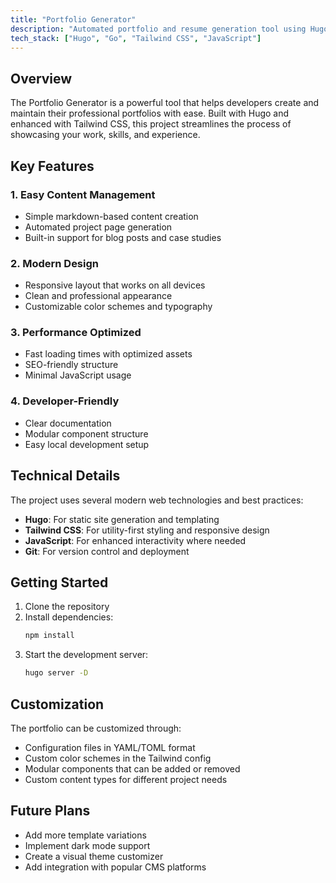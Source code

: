 ```yaml
---
title: "Portfolio Generator"
description: "Automated portfolio and resume generation tool using Hugo"
tech_stack: ["Hugo", "Go", "Tailwind CSS", "JavaScript"]
---
```


## Overview

The Portfolio Generator is a powerful tool that helps developers create and maintain their professional portfolios with ease. Built with Hugo and enhanced with Tailwind CSS, this project streamlines the process of showcasing your work, skills, and experience.

## Key Features

### 1. Easy Content Management
- Simple markdown-based content creation
- Automated project page generation
- Built-in support for blog posts and case studies

### 2. Modern Design
- Responsive layout that works on all devices
- Clean and professional appearance
- Customizable color schemes and typography

### 3. Performance Optimized
- Fast loading times with optimized assets
- SEO-friendly structure
- Minimal JavaScript usage

### 4. Developer-Friendly
- Clear documentation
- Modular component structure
- Easy local development setup

## Technical Details

The project uses several modern web technologies and best practices:

- **Hugo**: For static site generation and templating
- **Tailwind CSS**: For utility-first styling and responsive design
- **JavaScript**: For enhanced interactivity where needed
- **Git**: For version control and deployment

## Getting Started

1. Clone the repository
2. Install dependencies:
   ```bash
   npm install
   ```
3. Start the development server:
   ```bash
   hugo server -D
   ```

## Customization

The portfolio can be customized through:

- Configuration files in YAML/TOML format
- Custom color schemes in the Tailwind config
- Modular components that can be added or removed
- Custom content types for different project needs

## Future Plans

- Add more template variations
- Implement dark mode support
- Create a visual theme customizer
- Add integration with popular CMS platforms
